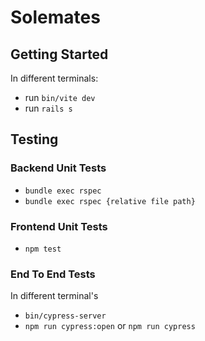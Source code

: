 # Solemates

## Getting Started

In different terminals:

- run `bin/vite dev`
- run `rails s`

## Testing

### Backend Unit Tests

- `bundle exec rspec`
- `bundle exec rspec {relative file path}`

### Frontend Unit Tests

- `npm test`

### End To End Tests

In different terminal's

- `bin/cypress-server`
- `npm run cypress:open` or `npm run cypress`
